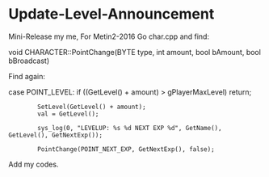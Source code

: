 # Update-Level-Announcement
Mini-Release my me, For Metin2-2016
Go char.cpp and find:

void CHARACTER::PointChange(BYTE type, int amount, bool bAmount, bool bBroadcast)


Find again:

case POINT_LEVEL:
			if ((GetLevel() + amount) > gPlayerMaxLevel)
				return;

			SetLevel(GetLevel() + amount);
			val = GetLevel();

			sys_log(0, "LEVELUP: %s %d NEXT EXP %d", GetName(), GetLevel(), GetNextExp());

			PointChange(POINT_NEXT_EXP,	GetNextExp(), false);
      
 Add my codes.
